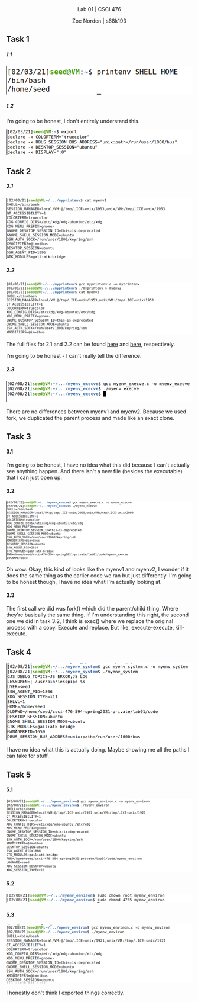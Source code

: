 
<div align="center">Lab 01 | CSCI 476
  
Zoe Norden | s68k193 
</div>

## Task 1

##### 1.1 

![image](https://github.com/znorden17/csci-476-594-spring2021-private/blob/main/lab01/screenshots/Screenshot_10.png)

##### 1.2

I'm going to be honest, I don't entirely understand this. 

![image](https://github.com/znorden17/csci-476-594-spring2021-private/blob/main/lab01/screenshots/Screenshot_11.png)


## Task 2

##### 2.1

![image](https://github.com/znorden17/csci-476-594-spring2021-private/blob/main/lab01/screenshots/Screenshot_14.png)

##### 2.2 

![image](https://github.com/znorden17/csci-476-594-spring2021-private/blob/main/lab01/screenshots/Screenshot_13.png)

The full files for 2.1 and 2.2 can be found [here](https://github.com/znorden17/csci-476-594-spring2021-private/blob/main/lab01/code/myprintenv/myenv1) and [here](https://github.com/znorden17/csci-476-594-spring2021-private/blob/main/lab01/code/myprintenv/myenv2), respectively.

I'm going to be honest - I can't really tell the difference. 

##### 2.3 

![image](https://github.com/znorden17/csci-476-594-spring2021-private/blob/main/lab01/screenshots/Screenshot_17.png)

There are no differences between myenv1 and myenv2. Because we used fork, we duplicated the parent process and made like an exact clone.

## Task 3


#### 3.1

I'm going to be honest, I have no idea what this did because I can't actually see anything happen. And there isn't a new file (besides the executable) that I can just open up. 

#### 3.2
![image](https://github.com/znorden17/csci-476-594-spring2021-private/blob/main/lab01/screenshots/Screenshot_18.png)

Oh wow. Okay, this kind of looks like the myenv1 and myenv2, I wonder if it does the same thing as the earlier code we ran but just differently. I'm going to be honest though, I have no idea what I'm actually looking at. 

#### 3.3

The first call we did was fork() which did the parent/child thing. Where they're basically the same thing. If I'm understanding this right, the second one we did in task 3.2, I think is exec() where we replace the original process with a copy. Execute and replace. But like, execute-execute, kill-execute. 

## Task 4


![image](https://github.com/znorden17/csci-476-594-spring2021-private/blob/main/lab01/screenshots/Screenshot_19.png)

I have no idea what this is actually doing. Maybe showing me all the paths I can take for stuff.

## Task 5

#### 5.1

![image](https://github.com/znorden17/csci-476-594-spring2021-private/blob/main/lab01/screenshots/Screenshot_20.png)


#### 5.2

![image](https://github.com/znorden17/csci-476-594-spring2021-private/blob/main/lab01/screenshots/Screenshot_21.png)

#### 5.3

![image](https://github.com/znorden17/csci-476-594-spring2021-private/blob/main/lab01/screenshots/Screenshot_22.png)

I honestly don't think I exported things correctly. 




